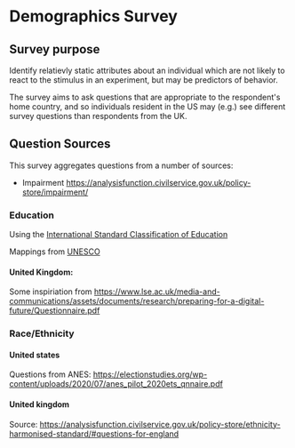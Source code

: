 # Demographics Survey

## Survey purpose

Identify relatievly static attributes about an individual which are not likely to react to the stimulus in an experiment, but may be predictors of behavior.

The survey aims to ask questions that are appropriate to the respondent's home country, and so individuals resident in the US may (e.g.) see different survey questions than respondents from the UK.

## Question Sources

This survey aggregates questions from a number of sources:

- Impairment https://analysisfunction.civilservice.gov.uk/policy-store/impairment/

### Education

Using the [International Standard Classification of Education](https://en.wikipedia.org/wiki/International_Standard_Classification_of_Education)

Mappings from [UNESCO](http://uis.unesco.org/en/isced-mappings)

#### United Kingdom:

Some inspiriation from https://www.lse.ac.uk/media-and-communications/assets/documents/research/preparing-for-a-digital-future/Questionnaire.pdf

### Race/Ethnicity

#### United states

Questions from ANES: https://electionstudies.org/wp-content/uploads/2020/07/anes_pilot_2020ets_qnnaire.pdf

#### United kingdom

Source: https://analysisfunction.civilservice.gov.uk/policy-store/ethnicity-harmonised-standard/#questions-for-england
